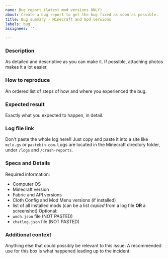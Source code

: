 ```yaml
---
name: Bug report (latest mod versions ONLY)
about: Create a bug report to get the bug fixed as soon as possible.
title: Bug summary - Minecraft and mod versions
labels: bug
assignees: ''

---
```


### Description
As detailed and descriptive as you can make it. If possible, attaching photos makes it a lot easier.

### How to reproduce
An ordered list of steps of how and where you experienced the bug.

### Expected result
Exactly what you expected to happen, in detail.

### Log file link
Don't paste the whole log here!! Just copy and paste it into a site like `mclo.gs` or `pastebin.com`. Logs are located in the Minecraft directory folder, under `/logs` and `/crash-reports`.

### Specs and Details
Required information: 
- Computer OS
- Minecraft version
- Fabric and API versions
- Cloth Config and Mod Menu versions (if installed)
- list of all installed mods (can be a list *copied* from a log file **OR** a screenshot)
Optional: 
- `wmch.json` file (NOT PASTED)
- `chatlog.json` file (NOT PASTED)

### Additional context
Anything else that could possibly be relevant to this issue. A recommended use for this box is what happened leading up to the incident.

